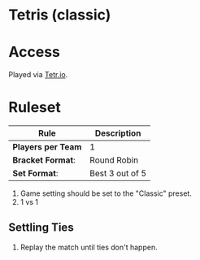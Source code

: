 
# Tetris (classic)

# Access
Played via [Tetr.io](https://tetr.io/).

# Ruleset

|Rule|Description|
|---|---|
|**Players per Team**|1|
|**Bracket Format**:|Round Robin|
|**Set Format**:|Best 3 out of 5|

1. Game setting should be set to the "Classic" preset.
2. 1 vs 1 

## Settling Ties

1. Replay the match until ties don't happen.
